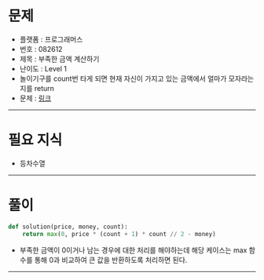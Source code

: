 # 문제
- 플랫폼 : 프로그래머스
- 번호 : 082612
- 제목 : 부족한 금액 계산하기
- 난이도 : Level 1
- 놀이기구를 count번 타게 되면 현재 자신이 가지고 있는 금액에서 얼마가 모자라는지를 return
- 문제 : <a href="https://school.programmers.co.kr/learn/courses/30/lessons/82612" target="_blank">링크</a>

---

# 필요 지식
- 등차수열

---

# 풀이
```python
def solution(price, money, count):
    return max(0, price * (count + 1) * count // 2 - money)

```
- 부족한 금액이 0이거나 남는 경우에 대한 처리를 해야하는데 해당 케이스는 max 함수를 통해 0과 비교하여 큰 값을 반환하도록 처리하면 된다.

---
